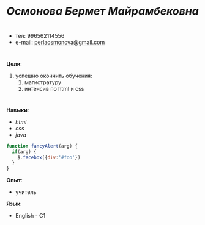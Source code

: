 # *Осмонова Бермет Майрамбековна* <h1>

* тел: 996562114556
* e-mail: perlaosmonova@gmail.com <h1>

**Цели**:

1. успешно окончить обучения:
   1. магистратуру
   1. интенсив по html и css  <h1>

**Навыки**:
* *html*
* *css*
* *java*

```javascript
function fancyAlert(arg) {
  if(arg) {
    $.facebox({div:'#foo'})
  }
}
```

**Опыт**:
* учитель



**Язык**:
* English - C1

